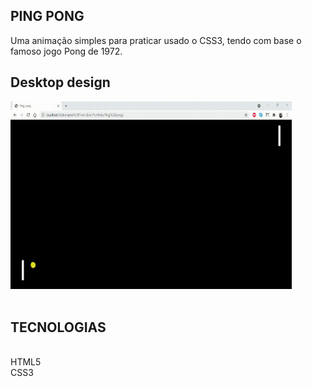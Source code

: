 ## PING PONG
Uma animação simples para praticar usado o CSS3, tendo com base o famoso jogo Pong de 1972.

## Desktop design

<img src="imagens/pingpong.gif" width="450" height="300">
<br />
<br />

## TECNOLOGIAS
<BR />HTML5
<BR />CSS3